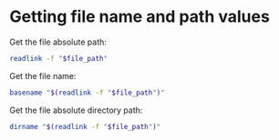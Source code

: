 # Getting file name and path values

Get the file absolute path:

```sh
readlink -f "$file_path"
```

Get the file name:

```sh
basename "$(readlink -f "$file_path")"
```

Get the file absolute directory path:

```sh
dirname "$(readlink -f "$file_path")"
```
